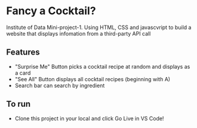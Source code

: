 # Fancy a Cocktail?
Institute of Data Mini-project-1. Using HTML, CSS and javascvript to build a website that displays infomation from
a third-party API call

## Features
- "Surprise Me" Button picks a cocktail recipe at random and displays as a card
- "See All" Button displays all cocktail recipes (beginning with A)
- Search bar can search by ingredient

## To run
- Clone this project in your local and click Go Live in VS Code!



